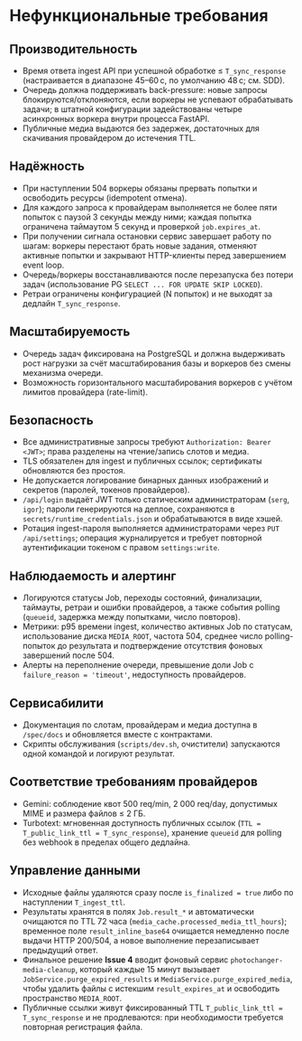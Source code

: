 # Нефункциональные требования

## Производительность
- Время ответа ingest API при успешной обработке ≤ `T_sync_response` (настраивается в диапазоне 45–60 с, по умолчанию 48 с; см. SDD).
- Очередь должна поддерживать back-pressure: новые запросы блокируются/отклоняются, если воркеры не успевают обрабатывать задачи; в штатной конфигурации задействованы четыре асинхронных воркера внутри процесса FastAPI.
- Публичные медиа выдаются без задержек, достаточных для скачивания провайдером до истечения TTL.

## Надёжность
- При наступлении 504 воркеры обязаны прервать попытки и освободить ресурсы (idempotent отмена).
- Для каждого запроса к провайдерам выполняется не более пяти попыток с паузой 3 секунды между ними; каждая попытка ограничена таймаутом 5 секунд и проверкой `job.expires_at`.
- При получении сигнала остановки сервис завершает работу по шагам: воркеры перестают брать новые задания, отменяют активные попытки и закрывают HTTP-клиенты перед завершением event loop.
- Очередь/воркеры восстанавливаются после перезапуска без потери задач (использование PG `SELECT ... FOR UPDATE SKIP LOCKED`).
- Ретраи ограничены конфигурацией (N попыток) и не выходят за дедлайн `T_sync_response`.

## Масштабируемость
- Очередь задач фиксирована на PostgreSQL и должна выдерживать рост нагрузки за счёт масштабирования базы и воркеров без смены
  механизма очереди.
- Возможность горизонтального масштабирования воркеров с учётом лимитов провайдера (rate-limit).

## Безопасность
- Все административные запросы требуют `Authorization: Bearer <JWT>`; права разделены на чтение/запись слотов и медиа.
- TLS обязателен для ingest и публичных ссылок; сертификаты обновляются без простоя.
- Не допускается логирование бинарных данных изображений и секретов (паролей, токенов провайдеров).
- `/api/login` выдаёт JWT только статическим администраторам (`serg`, `igor`); пароли генерируются на деплое, сохраняются в `secrets/runtime_credentials.json` и обрабатываются в виде хэшей.
- Ротация ingest-пароля выполняется администраторами через `PUT /api/settings`; операция журналируется и требует повторной аутентификации токеном с правом `settings:write`.

## Наблюдаемость и алертинг
- Логируются статусы Job, переходы состояний, финализации, таймауты, ретраи и ошибки провайдеров, а также события polling (`queueid`, задержка между попытками, число повторов).
- Метрики: p95 времени ingest, количество активных Job по статусам, использование диска `MEDIA_ROOT`, частота 504, среднее число polling-попыток до результата и подтверждение отсутствия фоновых завершений после 504.
- Алерты на переполнение очереди, превышение доли Job с `failure_reason = 'timeout'`, недоступность провайдеров.

## Сервисабилити
- Документация по слотам, провайдерам и медиа доступна в `/spec/docs` и обновляется вместе с контрактами.
- Скрипты обслуживания (`scripts/dev.sh`, очистители) запускаются одной командой и логируют результат.

## Соответствие требованиям провайдеров
- Gemini: соблюдение квот 500 req/min, 2 000 req/day, допустимых MIME и размера файлов ≤ 2 ГБ.
- Turbotext: мгновенная доступность публичных ссылок (`TTL = T_public_link_ttl = T_sync_response`), хранение `queueid` для polling без webhook в пределах общего дедлайна.

## Управление данными
- Исходные файлы удаляются сразу после `is_finalized = true` либо по наступлении `T_ingest_ttl`.
- Результаты хранятся в полях `Job.result_*` и автоматически очищаются по TTL 72 часа (`media_cache.processed_media_ttl_hours`); временное поле `result_inline_base64` очищается немедленно после выдачи HTTP 200/504, а новое выполнение перезаписывает предыдущий ответ.
- Финальное решение **Issue 4** вводит фоновый сервис `photochanger-media-cleanup`, который каждые 15 минут вызывает `JobService.purge_expired_results` и `MediaService.purge_expired_media`, чтобы удалить файлы с истекшим `result_expires_at` и освободить пространство `MEDIA_ROOT`.
- Публичные ссылки живут фиксированный TTL `T_public_link_ttl = T_sync_response` и не продлеваются: при необходимости требуется повторная регистрация файла.
